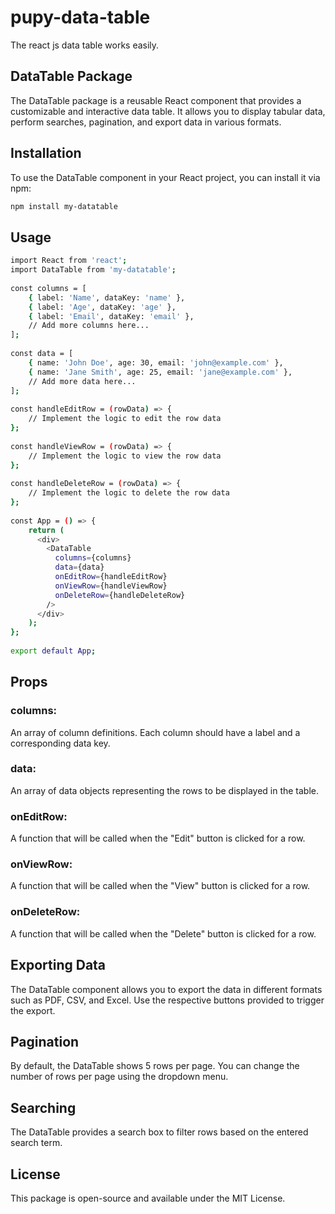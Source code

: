 # pupy-data-table
The react js data table works easily.


## DataTable Package

The DataTable package is a reusable React component that provides a customizable and interactive data table. It allows you to display tabular data, perform searches, pagination, and export data in various formats.

## Installation

To use the DataTable component in your React project, you can install it via npm:

  ```bash
npm install my-datatable
```
  
## Usage
 
```bash
import React from 'react';
import DataTable from 'my-datatable';
  
const columns = [
    { label: 'Name', dataKey: 'name' },
    { label: 'Age', dataKey: 'age' },
    { label: 'Email', dataKey: 'email' },
    // Add more columns here...
];
  
const data = [
    { name: 'John Doe', age: 30, email: 'john@example.com' },
    { name: 'Jane Smith', age: 25, email: 'jane@example.com' },
    // Add more data here...
];
  
const handleEditRow = (rowData) => {
    // Implement the logic to edit the row data
};
  
const handleViewRow = (rowData) => {
    // Implement the logic to view the row data
};
  
const handleDeleteRow = (rowData) => {
    // Implement the logic to delete the row data
};
  
const App = () => {
    return (
      <div>
        <DataTable
          columns={columns}
          data={data}
          onEditRow={handleEditRow}
          onViewRow={handleViewRow}
          onDeleteRow={handleDeleteRow}
        />
      </div>
    );
};
  
export default App;
```


## Props

### columns: 
 An array of column definitions. Each column should have a label and a corresponding data key.

### data: 
 An array of data objects representing the rows to be displayed in the table.

### onEditRow: 
 A function that will be called when the "Edit" button is clicked for a row.

### onViewRow: 
 A function that will be called when the "View" button is clicked for a row.

### onDeleteRow: 
 A function that will be called when the "Delete" button is clicked for a row.


## Exporting Data

The DataTable component allows you to export the data in different formats such as PDF, CSV, and Excel. Use the respective buttons provided to trigger the export.


## Pagination

By default, the DataTable shows 5 rows per page. You can change the number of rows per page using the dropdown menu.


## Searching

The DataTable provides a search box to filter rows based on the entered search term.


## License

This package is open-source and available under the MIT License.
